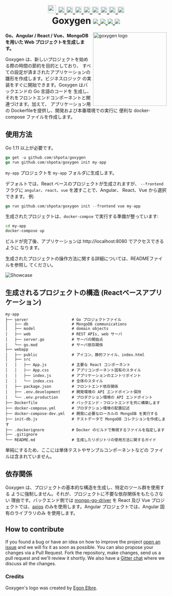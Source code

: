 <h1 align="center">
    <a href="https://github.com/Shpota/goxygen/tree/master/.github/README.md">
        <img height="25px" src="https://cdnjs.cloudflare.com/ajax/libs/flag-icon-css/3.4.6/flags/4x3/gb.svg">
    </a>
    <a href="https://github.com/Shpota/goxygen/tree/master/.github/README_zh.md">
        <img height="20px" src="https://cdnjs.cloudflare.com/ajax/libs/flag-icon-css/3.4.6/flags/4x3/cn.svg">
    </a>
    <a href="https://github.com/Shpota/goxygen/tree/master/.github/README_ua.md">
        <img height="20px" src="https://cdnjs.cloudflare.com/ajax/libs/flag-icon-css/3.4.6/flags/4x3/ua.svg">
    </a>
    <a href="https://github.com/Shpota/goxygen/tree/master/.github/README_ru.md">
        <img height="20px" src="https://cdnjs.cloudflare.com/ajax/libs/flag-icon-css/3.4.6/flags/4x3/ru.svg">
    </a>
    <a href="https://github.com/Shpota/goxygen/tree/master/.github/README_ko.md">
        <img height="20px" src="https://cdnjs.cloudflare.com/ajax/libs/flag-icon-css/3.4.6/flags/4x3/kr.svg">
    </a>
    <a href="https://github.com/Shpota/goxygen/tree/master/.github/README_pt-br.md">
        <img height="20px" src="https://cdnjs.cloudflare.com/ajax/libs/flag-icon-css/3.4.6/flags/4x3/br.svg">
    </a>
    <a href="https://github.com/Shpota/goxygen/tree/master/.github/README_by.md">
        <img height="20px" src="https://cdnjs.cloudflare.com/ajax/libs/flag-icon-css/3.4.6/flags/4x3/by.svg">
    </a>
    <a href="https://github.com/Shpota/goxygen/tree/master/.github/README_fr.md">
        <img height="20px" src="https://cdnjs.cloudflare.com/ajax/libs/flag-icon-css/3.4.6/flags/4x3/fr.svg">
    </a>
    <a href="https://github.com/Shpota/goxygen/tree/master/.github/README_es.md">
        <img height="20px" src="https://cdnjs.cloudflare.com/ajax/libs/flag-icon-css/3.4.6/flags/4x3/es.svg">
    </a>
    <br>
    Goxygen
    <a href="https://github.com/Shpota/goxygen/actions?query=workflow%3Abuild">
        <img src="https://github.com/Shpota/goxygen/workflows/build/badge.svg">
    </a>
    <a href="https://github.com/Shpota/goxygen/releases">
        <img src="https://img.shields.io/badge/version-v0.2.2-green">
    </a>
    <a href="https://gitter.im/goxygen/community">
        <img src="https://badges.gitter.im/goxygen/community.svg">
    </a>
    <a href="https://github.com/Shpota/goxygen/pulls">
        <img src="https://img.shields.io/badge/PRs-welcome-brightgreen.svg">
    </a>
</h1>

<img src="../templates/react.webapp/src/logo.svg" align="right" width="230px" alt="goxygen logo">

**Go、Angular / React / Vue、MongoDB を用いた Web プロジェクトを生成します。**

Goxygen は、新しいプロジェクトを始める際の時間の節約を目的としており、
すべての設定が済まされたアプリケーションの雛形を作成します。ビジネスロジック
の実装をすぐに開始できます。Goxygen はバックエンドの Go 言語のコードを
生成し、それをフロントエンドコンポーネントと関連づけます。加えて、
アプリケーション用の Dockerfileを提供し、開発および本番環境での実行に
便利な docker-compose ファイルを作成します。

## 使用方法
Go 1.11 以上が必要です。
```go
go get -u github.com/shpota/goxygen
go run github.com/shpota/goxygen init my-app
```
`my-app` プロジェクトを `my-app` フォルダに生成します。

デフォルトでは、React ベースのプロジェクトが生成されますが、
`--frontend` フラグに `angular`、`react`、`vue` を渡すことで、Angular、
React、Vue から選択できます。
例:

```go
go run github.com/shpota/goxygen init --frontend vue my-app
```

生成されたプロジェクトは、`docker-compse` で実行する準備が整っています:
```sh
cd my-app
docker-compose up
```
ビルドが完了後、アプリケーションは http://localhost:8080 でアクセスできるように
なります。

生成されたプロジェクトの操作方法に関する詳細については、READMEファイルを参照し
てください。

![Showcase](showcase.gif)

## 生成されるプロジェクトの構造 (Reactベースアプリケーション)

    my-app
    ├── server                   # Go プロジェクトファイル
    │   ├── db                   # MongoDB communications
    │   ├── model                # domain objects
    │   ├── web                  # REST APIs, web サーバ
    │   ├── server.go            # サーバの開始点
    │   └── go.mod               # サーバ依存関係
    ├── webapp                    
    │   ├── public               # アイコン、静的ファイル、index.html
    │   ├── src                       
    │   │   ├── App.js           # 主要な React コンポーネント
    │   │   ├── App.css          # アプリコンポーネント固有のスタイル
    │   │   ├── index.js         # アプリケーションのエントリポイント
    │   │   └── index.css        # 全体のスタイル
    │   ├── package.json         # フロントエンド依存関係
    │   ├── .env.development     # 開発環境の API エンドポイント保持
    │   └── .env.production      # プロダクション環境の API エンドポイント
    ├── Dockerfile               # バックエンド・フロントエンドを共に構築します
    ├── docker-compose.yml       # プロダクション環境の配置記述
    ├── docker-compose-dev.yml   # 開発に必要なローカルの MongoDB を実行する
    ├── init-db.js               # テストデータで MongoDB コレクションを作成します
    ├── .dockerignore            # Docker のビルドで無視するファイルを指定します
    ├── .gitignore
    └── README.md                # 生成したリポジトリの使用方法に関するガイド

単純にするため、ここには単体テストやサンプルコンポーネントなどの
ファイルは含まれていません。

## 依存関係

Goxygen は、プロジェクトの基本的な構造を生成し、特定のツール群を使用する
ように強制しません。それが、プロジェクトに不要な依存関係をもたらさない
理由です。バックエンド側では
[mongo-go-driver](https://github.com/mongodb/mongo-go-driver) を
React 及び Vue プロジェクトでは、[axios](https://github.com/axios/axios) 
のみを使用します。Angular プロジェクトでは、Angular 固有のライブラリのみ
を使用します。

## How to contribute

If you found a bug or have an idea on how to improve the project
[open an issue](https://github.com/Shpota/goxygen/issues)
and we will fix it as soon as possible. You can also propose your
changes via a Pull Request. Fork the repository, make changes, send
us a pull request and we'll review it shortly. We also have a
[Gitter chat](https://gitter.im/goxygen/community) where we discuss
all the changes.

### Credits
Goxygen's logo was created by [Egon Elbre](https://twitter.com/egonelbre).
